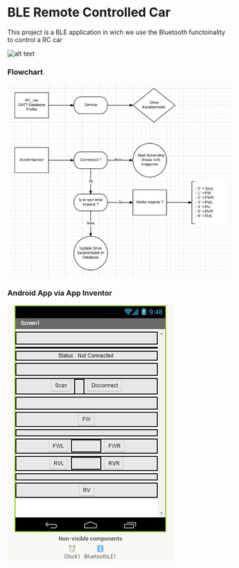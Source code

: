 # BLE Remote Controlled Car

This project is a BLE application in wich we use the Bluetooth functoinality to control a RC car

![alt text](hhttps://raw.githubusercontent.com/TacirOzdemir/BLE-Remote-Controlled-Car/master/Foto.jpg)

### Flowchart

![alt text](https://raw.githubusercontent.com/TacirOzdemir/BLE-Remote-Controlled-Car/master/Flowchart.png)

### Android App via App Inventor

![alt text](https://raw.githubusercontent.com/TacirOzdemir/BLE-Remote-Controlled-Car/master/App.png)
